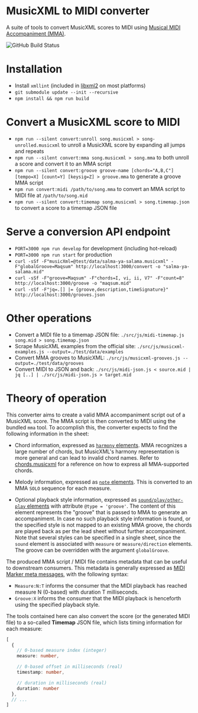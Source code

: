 MusicXML to MIDI converter
======================

A suite of tools to convert MusicXML scores to MIDI using [Musical MIDI Accompaniment (MMA)](http://www.mellowood.ca/mma/).

![GitHub Build Status](https://github.com/infojunkie/musicxml-mma/workflows/Test/badge.svg)

# Installation
- Install `xmllint` (included in [libxml2](http://www.xmlsoft.org/) on most platforms)
- `git submodule update --init --recursive`
- `npm install && npm run build`

# Convert a MusicXML score to MIDI
- `npm run --silent convert:unroll song.musicxml > song-unrolled.musicxml` to unroll a MusicXML score by expanding all jumps and repeats
- `npm run --silent convert:mma song.musicxml > song.mma` to both unroll a score and convert it to an MMA script
- `npm run --silent convert:groove groove-name [chords="A,B,C"] [tempo=X] [count=Y] [keysig=Z] > groove.mma` to generate a groove MMA script
- `npm run convert:midi /path/to/song.mma` to convert an MMA script to MIDI file at `/path/to/song.mid`
- `npm run --silent convert:timemap song.musicxml > song.timemap.json` to convert a score to a timemap JSON file

# Serve a conversion API endpoint
- `PORT=3000 npm run develop` for development (including hot-reload)
- `PORT=3000 npm run start` for production
- `curl -sSf -F"musicXml=@test/data/salma-ya-salama.musicxml" -F"globalGroove=Maqsum" http://localhost:3000/convert -o "salma-ya-salama.mid"`
- `curl -sSf -F"groove=Maqsum" -F"chords=I, vi, ii, V7" -F"count=8" http://localhost:3000/groove -o "maqsum.mid"`
- `curl -sSf -F"jq=.[] |= {groove,description,timeSignature}" http://localhost:3000/grooves.json`

# Other operations
- Convert a MIDI file to a timemap JSON file: `./src/js/midi-timemap.js song.mid > song.timemap.json`
- Scrape MusicXML examples from the official site: `./src/js/musicxml-examples.js --output=./test/data/examples`
- Convert MMA grooves to MusicXML: `./src/js/musicxml-grooves.js --output=./test/data/grooves`
- Convert MIDI to JSON and back: `./src/js/midi-json.js < source.mid | jq [..] | ./src/js/midi-json.js > target.mid`

# Theory of operation
This converter aims to create a valid MMA accompaniment script out of a MusicXML score. The MMA script is then converted to MIDI using the bundled `mma` tool. To accomplish this, the converter expects to find the following information in the sheet:

- Chord information, expressed as [`harmony` elements](https://w3c.github.io/musicxml/musicxml-reference/elements/harmony/). MMA recognizes a large number of chords, but MusicXML's harmony representation is more general and can lead to invalid chord names. Refer to [chords.musicxml](test/data/chords.musicxml) for a reference on how to express all MMA-supported chords.

- Melody information, expressed as [`note` elements](https://www.w3.org/2021/06/musicxml40/musicxml-reference/elements/note/). This is converted to an MMA `SOLO` sequence for each measure.

- Optional playback style information, expressed as [`sound/play/other-play` elements](https://www.w3.org/2021/06/musicxml40/musicxml-reference/elements/other-play/) with attribute `@type = 'groove'`. The content of this element represents the "groove" that is passed to MMA to generate an accompaniment. In case no such playback style information is found, or the specified style is not mapped to an existing MMA groove, the chords are played back as per the lead sheet without further accompaniment. Note that several styles can be specified in a single sheet, since the `sound` element is associated with `measure` or `measure/direction` elements. The groove can be overridden with the argument `globalGroove`.

The produced MMA script / MIDI file contains metadata that can be useful to downstream consumers. This metadata is generally expressed as [MIDI Marker meta messages](https://www.recordingblogs.com/wiki/midi-marker-meta-message), with the following syntax:
- `Measure:N:T` informs the consumer that the MIDI playback has reached measure N (0-based) with duration T milliseconds.
- `Groove:X` informs the consumer that the MIDI playback is henceforth using the specified playback style.

The tools contained here can also convert the score (or the generated MIDI file) to a so-called **Timemap** JSON file, which lists timing information for each measure:
```typescript
[
  {
    // 0-based measure index (integer)
    measure: number,

    // 0-based offset in milliseconds (real)
    timestamp: number,

    // duration in milliseconds (real)
    duration: number
  },
  // ...
]
```
